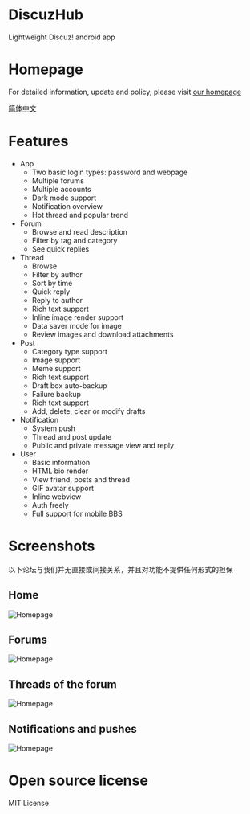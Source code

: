 # DiscuzHub

Lightweight Discuz! android app

# Homepage

For detailed information, update and policy, please visit [our homepage](https://discuzhub.kidozh.com/en/)

[简体中文](./README_ZH.md)


# Features

+ App
	- Two basic login types: password and webpage
	- Multiple forums
	- Multiple accounts
	- Dark mode support
	- Notification overview
	- Hot thread and popular trend
+ Forum
	- Browse and read description
	- Filter by tag and category
	- See quick replies
+ Thread
	- Browse
	- Filter by author
	- Sort by time
	- Quick reply
	- Reply to author
	- Rich text support
	- Inline image render support
	- Data saver mode for image
	- Review images and download attachments
+ Post
	- Category type support
	- Image support
	- Meme support
	- Rich text support
	- Draft box auto-backup
	- Failure backup
	- Rich text support
	- Add, delete, clear or modify drafts
+ Notification
	- System push
	- Thread and post update
	- Public and private message view and reply
+ User
	- Basic information
	- HTML bio render
	- View friend, posts and thread
	- GIF avatar support
	- Inline webview
	- Auth freely
	- Full support for mobile BBS
	
# Screenshots

以下论坛与我们并无直接或间接关系，并且对功能不提供任何形式的担保

## Home

![Homepage](./screenshot/home.jpg)

## Forums

![Homepage](./screenshot/forums.jpg)

## Threads of the forum

![Homepage](./screenshot/forumDisplay.jpg)

## Notifications and pushes

![Homepage](./screenshot/notifications.jpg)

# Open source license

MIT License